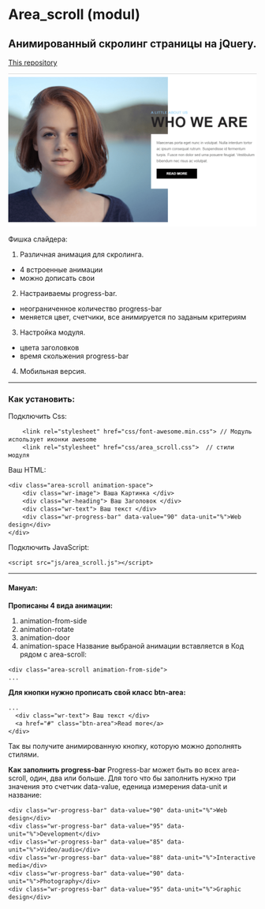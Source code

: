 # Area_scroll (modul)
## Анимированный скролинг страницы на jQuery.

[This repository](https://github.com/AndreiKaragayr/module_kai-scroll.git)

![One slide](view-min.png "One slide")

Фишка слайдера:
1. Различная анимация для скролинга.
  + 4 встроенные анимации
  + можно дописать свои
2. Настраиваемы progress-bar.
  + неограниченное количество progress-bar
  + меняется цвет, счетчики, все анимируется по заданым критериям
3. Настройка модуля.
  + цвета заголовков
  + время скольжения progress-bar
4. Мобильная версия.
***
### Как установить:
Подключить Css:
```
	<link rel="stylesheet" href="css/font-awesome.min.css"> // Модуль использует иконки awesome
	<link rel="stylesheet" href="css/area_scroll.css">  // стили модуля
```
Ваш HTML:
```
<div class="area-scroll animation-space">
	<div class="wr-image"> Ваша Картинка </div>
	<div class="wr-heading"> Ваш Заголовок </div>
	<div class="wr-text"> Ваш текст </div>
	<div class="wr-progress-bar" data-value="90" data-unit="%">Web design</div>
</div>
```

Подключить JavaScript:
```
<script src="js/area_scroll.js"></script>
```
***
#### Мануал:
**Прописаны 4 вида анимации:**
1. animation-from-side
2. animation-rotate
3. animation-door
4. animation-space
Название выбраной анимации вставляется в Код рядом с area-scroll:
```
<div class="area-scroll animation-from-side">
...
```
**Для кнопки нужно прописать свой класс btn-area:**

```
...
  <div class="wr-text"> Ваш текст </div>
  <a href="#" class="btn-area">Read more</a>
</div>
```
Так вы получите анимированную кнопку, которую можно дополнять стилями.

**Как заполнить progress-bar**
Progress-bar может быть во всех area-scroll, один, два или больше.
Для того что бы заполнить  нужно три значения это счетчик data-value, еденица измерения data-unit и название:

```
<div class="wr-progress-bar" data-value="90" data-unit="%">Web design</div>
<div class="wr-progress-bar" data-value="95" data-unit="%">Development</div>
<div class="wr-progress-bar" data-value="85" data-unit="%">Video/audio</div>
<div class="wr-progress-bar" data-value="88" data-unit="%">Interactive media</div>
<div class="wr-progress-bar" data-value="90" data-unit="%">Photography</div>
<div class="wr-progress-bar" data-value="95" data-unit="%">Graphic design</div>
```

